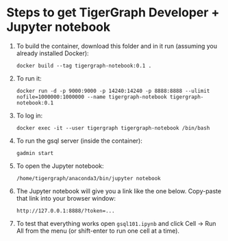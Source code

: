 Steps to get TigerGraph Developer + Jupyter notebook 
=================

1. To build the container, download this folder and in it run (assuming you already installed Docker):

   `docker build --tag tigergraph-notebook:0.1 .`
   
2. To run it:

   `docker run -d -p 9000:9000 -p 14240:14240 -p 8888:8888 --ulimit nofile=1000000:1000000 --name tigergraph-notebook tigergraph-notebook:0.1`
   
3. To log in:

   `docker exec -it --user tigergraph tigergraph-notebook /bin/bash`
   
4. To run the gsql server (inside the container):

   `gadmin start`
   
5. To open the Jupyter notebook:

   `/home/tigergraph/anaconda3/bin/jupyter notebook`
   
6. The Jupyter notebook will give you a link like the one below. Copy-paste that link into your browser window:

   `http://127.0.0.1:8888/?token=...`

7. To test that everything works open `gsql101.ipynb` and click Cell -> Run All from the menu (or shift-enter to run one cell at a time).  
   
